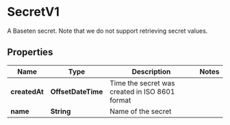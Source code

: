 

# SecretV1

A Baseten secret. Note that we do not support retrieving secret values.

## Properties

| Name | Type | Description | Notes |
|------------ | ------------- | ------------- | -------------|
|**createdAt** | **OffsetDateTime** | Time the secret was created in ISO 8601 format |  |
|**name** | **String** | Name of the secret |  |



